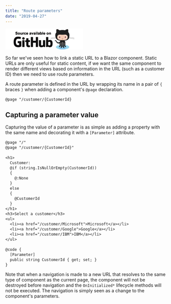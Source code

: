 ```yaml
---
title: "Route parameters"
date: "2019-04-27"
---
```


[![GitHub](images/SourceLink.png)](https://github.com/mrpmorris/blazor-university/tree/master/src/Routing/CapturingAParameterValue)

So far we've seen how to link a static URL to a Blazor component.
Static URLs are only useful for static content, if we want the same component to render different views based on
information in the URL (such as a customer ID) then we need to use route parameters.

A route parameter is defined in the URL by wrapping its name in a pair of `{` braces `}` when adding a component's
`@page` declaration.

```razor
@page "/customer/{CustomerId}
```

## Capturing a parameter value

Capturing the value of a parameter is as simple as adding a property with the same name and decorating it with a
`[Parameter]` attribute.

```razor
@page "/"
@page "/customer/{CustomerId}"

<h1>
  Customer:
  @if (string.IsNullOrEmpty(CustomerId))
  {
    @:None
  }
  else
  {
    @CustomerId
  }
</h1>
<h3>Select a customer</h3>
<ul>
  <li><a href="/customer/Microsoft">Microsoft</a></li>
  <li><a href="/customer/Google">Google</a></li>
  <li><a href="/customer/IBM">IBM</a></li>
</ul>

@code {
  [Parameter]
  public string CustomerId { get; set; }
}
```

Note that when a navigation is made to a new URL that resolves to the same type of component as the current page,
the component will not be destroyed before navigation and the `OnInitialized*` lifecycle methods will not be executed.
The navigation is simply seen as a change to the component's parameters.

